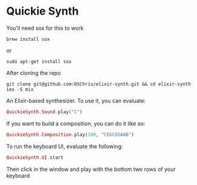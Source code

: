 Quickie Synth
============

You'll need sox for this to work

  `brew install sox`

  or

  `sudo apt-get install sox`
  
After cloning the repo
```
git clone git@github.com:OSChris/elixir-synth.git && cd elixir-synth
iex -S mix
```

An Elixir-based synthesizer. To use it, you can evaluate:

  ```elixir
  QuickieSynth.Sound.play("C")
  ```

If you want to build a composition, you can do it like so:

  ```elixir
  QuickieSynth.Composition.play(100, "CEGCEGAAB")
  ```

To run the keyboard UI, evaluate the following:

  ```elixir
  QuickieSynth.UI.start
  ```

Then click in the window and play with the bottom two rows of your keyboard
